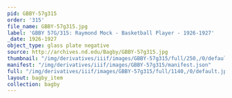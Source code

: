 ```yaml
---
pid: GBBY-57g315
order: '315'
file_name: GBBY-57g315.jpg
label: 'GBBY 57G/315: Raymond Mock - Basketball Player - 1926-1927'
_date: 1926-1927
object_type: glass plate negative
source: http://archives.nd.edu/Bagby/GBBY-57g315.jpg
thumbnail: "/img/derivatives/iiif/images/GBBY-57g315/full/250,/0/default.jpg"
manifest: "/img/derivatives/iiif/images/GBBY-57g315/manifest.json"
full: "/img/derivatives/iiif/images/GBBY-57g315/full/1140,/0/default.jpg"
layout: bagby_item
collection: bagby
---
```

